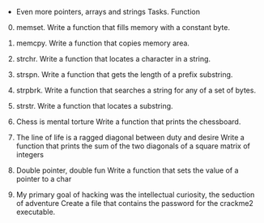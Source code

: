  - Even more pointers, arrays and strings
Tasks.                                    Function 
0. memset.                  Write a function that fills memory with a constant byte.

1. memcpy.                  Write a function that copies memory area.

2. strchr.                        Write a function that locates a character in a string.

3. strspn.                     Write a function that gets the length of a prefix substring.

4. strpbrk.                    Write a function that searches a string for any of a set of bytes.

5. strstr.                      Write a function that locates a substring.

6. Chess is mental torture
                                   Write a function that prints the chessboard.

7. The line of life is a ragged diagonal between duty and desire
                                   Write a function that prints the sum of the two diagonals of a square matrix of integers

8. Double pointer, double fun
                                  Write a function that sets the value of a pointer to a char

9. My primary goal of hacking was the intellectual curiosity, the seduction of adventure
                                  Create a file that contains the password for the crackme2 executable.


